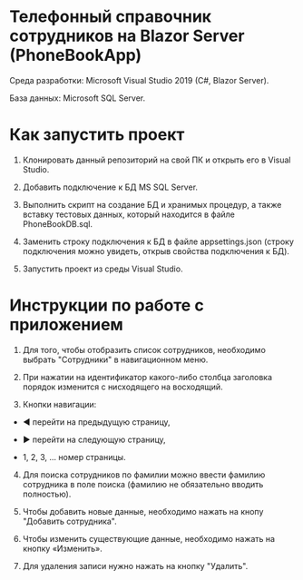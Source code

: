 # Телефонный справочник сотрудников на Blazor Server (PhoneBookApp)

Среда разработки: Microsoft Visual Studio 2019 (C#, Blazor Server).

База данных: Microsoft SQL Server.

# Как запустить проект

1. Клонировать данный репозиторий на свой ПК и открыть его в Visual Studio.

2. Добавить подключение к БД MS SQL Server.

3. Выполнить скрипт на создание БД и хранимых процедур, а также вставку тестовых данных, который находится в файле PhoneBookDB.sql.

4. Заменить строку подключения к БД в файле appsettings.json (строку подключения можно увидеть, открыв свойства подключения к БД).

5. Запустить проект из среды Visual Studio.

# Инструкции по работе с приложением

1. Для того, чтобы отобразить список сотрудников, необходимо выбрать "Сотрудники" в навигационном меню.

2. При нажатии на идентификатор какого-либо столбца заголовка порядок изменится с нисходящего на восходящий.

3. Кнопки навигации:

- ◄ перейти на предыдущую страницу,

- ► перейти на следующую страницу,

- 1, 2, 3, ... номер страницы.

4. Для поиска сотрудников по фамилии можно ввести фамилию сотрудника в поле поиска (фамилию не обязательно вводить полностью).

5. Чтобы добавить новые данные, необходимо нажать на кнопу "Добавить сотрудника".

6. Чтобы изменить существующие данные, необходимо нажать на кнопку «Изменить».

7. Для удаления записи нужно нажать на кнопку "Удалить".



